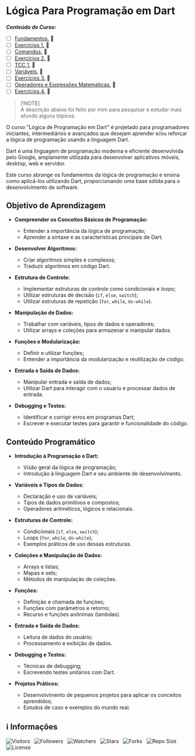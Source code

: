 <!-- Título -->
# Lógica Para Programação em Dart

***Conteúdo do Curso:***

* [ ] [Fundamentos.](https://github.com/Devsgeeknerd/mod-fun-log-par-pro-dar-fun) &#128679;
* [ ] [Exercícios 1.](https://github.com/Devsgeeknerd/mod-exe-1-log-par-pro-dar-fun) &#128679;
* [ ] [Comandos.](https://github.com/Devsgeeknerd/mod-com-log-par-pro-dar-fun) &#128679;
* [ ] [Exercícios 2.](https://github.com/Devsgeeknerd/mod-exe-2-log-par-pro-dar-fun) &#128679;
* [ ] [TCC 1.](https://github.com/Devsgeeknerd/mod-tcc-1-log-par-pro-dar-fun) &#128679;
* [ ] [Variáveis.](https://github.com/Devsgeeknerd/mod-var-log-par-pro-dar-fun) &#128679;
* [ ] [Exercícios 3.](https://github.com/Devsgeeknerd/mod-exe-3-log-par-pro-dar-fun) &#128679;
* [ ] [Operadores e Expressões Matemáticas.](https://github.com/Devsgeeknerd/mod-ope-exp-mat-log-par-pro-dar-fun) &#128679;
* [ ] [Exercícios 4.](https://github.com/Devsgeeknerd/mod-exe-4-log-par-pro-dar-fun) &#128679;

> [!NOTE]\
> A descrição abaixo foi feito por mim para pesquisar e estudar mais afundo alguns tópicos.

O curso "Lógica de Programação em Dart" é projetado para programadores iniciantes, intermediários e avançados que desejam aprender e/ou reforçar a lógica de programação usando a linguagem Dart.

Dart é uma linguagem de programação moderna e eficiente desenvolvida pelo Google, amplamente utilizada para desenvolver aplicativos móveis, desktop, web e servidor.

Este curso abrange os fundamentos da lógica de programação e ensina como aplicá-los utilizando Dart, proporcionando uma base sólida para o desenvolvimento de software.

## Objetivo de Aprendizagem

* **Compreender os Conceitos Básicos de Programação:**
  * Entender a importância da lógica de programação;
  * Aprender a sintaxe e as características principais de Dart.

* **Desenvolver Algoritmos:**
  * Criar algoritmos simples e complexos;
  * Traduzir algoritmos em código Dart.

* **Estrutura de Controle:**
  * Implementar estruturas de controle como condicionais e loops;
  * Utilizar estruturas de decisão (`if`, `else`, `switch`);
  * Utilizar estruturas de repetição (`for`, `while`, `do-while`).

* **Manipulação de Dados:**
  * Trabalhar com variáveis, tipos de dados e operadores;
  * Utilizar arrays e coleções para armazenar e manipular dados.

* **Funções e Modularização:**
  * Definir e utilizar funções;
  * Entender a importância da modularização e reutilização de código.

* **Entrada e Saída de Dados:**
  * Manipular entrada e saída de dados;
  * Utilizar Dart para interagir com o usuário e processar dados de entrada.

* **Debugging e Testes:**
  * Identificar e corrigir erros em programas Dart;
  * Escrever e executar testes para garantir e funcionalidade do código.

## Conteúdo Programático

* **Introdução à Programação e Dart:**
  * Visão geral da lógica de programação;
  * Introdução à linguagem Dart e seu ambiente de desenvolvimento.

* **Variáveis e Tipos de Dados:**
  * Declaração e uso de variáveis;
  * Tipos de dados primitivos e compostos;
  * Operadores aritméticos, lógicos e relacionais.

* **Estruturas de Controle:**
  * Condicionais (`if`, `else`, `switch`);
  * Loops (`for`, `while`, `do-while`);
  * Exemplos práticos de uso dessas estruturas.

* **Coleções e Manipulação de Dados:**
  * Arrays e listas;
  * Mapas e sets;
  * Métodos de manipulação de coleções.

* **Funções:**
  * Definição e chamada de funções;
  * Funções com parâmetros e retorno;
  * Recurso e funções anônimas (lambdas).

* **Entrada e Saída de Dados:**
  * Leitura de dados do usuário;
  * Processamento e exibição de dados.

* **Debugging e Testes:**
  * Técnicas de debugging;
  * Escrevendo testes unitários com Dart.

* **Projetos Práticos:**
  * Desenvolvimento de pequenos projetos para aplicar os conceitos aprendidos;
  * Estudos de caso e exemplos do mundo real.

<!-- Informações -->
## &#8505; Informações

![Visitors](https://api.visitorbadge.io/api/visitors?path=Devsgeeknerd%2Fcur-log-par-pro-dar-fun&label=Visitantes&labelColor=%23700070&labelStyle=none&countColor=%23000fff&style=plastic&color=%23ffffff "Total de Visitantes")
&nbsp;
![Followers](https://img.shields.io/github/followers/Devsgeeknerd?style=p&label=Seguidores&labelColor=800080&color=000fff "Total de Seguidores")
&nbsp;
![Watchers](https://img.shields.io/github/watchers/Devsgeeknerd/cur-log-par-pro-dar-fun?style=p&label=Observadores&labelColor=800080&color=000fff "Total de Observadores")
&nbsp;
![Stars](https://img.shields.io/github/stars/Devsgeeknerd/cur-log-par-pro-dar-fun?style=p&label=Estrelas&labelColor=800080&color=000fff "Total de Estrelas")
&nbsp;
![Forks](https://img.shields.io/github/forks/Devsgeeknerd/cur-log-par-pro-dar-fun?style=p&label=Bifurcações&labelColor=800080&color=000fff "Total de Bifurcações")
&nbsp;
![Repo Size](https://img.shields.io/github/repo-size/Devsgeeknerd/cur-log-par-pro-dar-fun?style=p&label=Tamanho&labelColor=800080&color=000fff "Tamanho do Repositório")
&nbsp;
![License](https://img.shields.io/github/license/Devsgeeknerd/cur-log-par-pro-dar-fun?style=p&label=Licença&labelColor=800080&color=000fff "Licença do Repositório")
